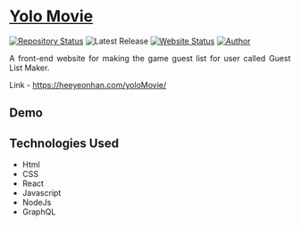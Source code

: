 # <a href="https://heeyeonhan.com/yoloMovie/" target="_blank">Yolo Movie</a>

[![Repository Status](https://img.shields.io/badge/Repository%20Status-Maintained-dark%20green.svg)](https://github.com/alicehan1734/yoloMovie)
![Latest Release](https://img.shields.io/github/last-commit/alicehan1734/yoloMovie)
[![Website Status](https://img.shields.io/badge/Website%20Status-Online-green)](https://heeyeonhan.com/yoloMovie/)
[![Author](https://img.shields.io/badge/Author-Heeyeon%20Han-blue.svg)](https://www.linkedin.com/in/alicehan1734/)

 <p align="justify">A front-end website for making the game guest list for user called Guest List Maker. </p>
 
 Link - https://heeyeonhan.com/yoloMovie/
 
 
 
## Demo


## Technologies Used

- Html
- CSS
- React
- Javascript
- NodeJs
- GraphQL
